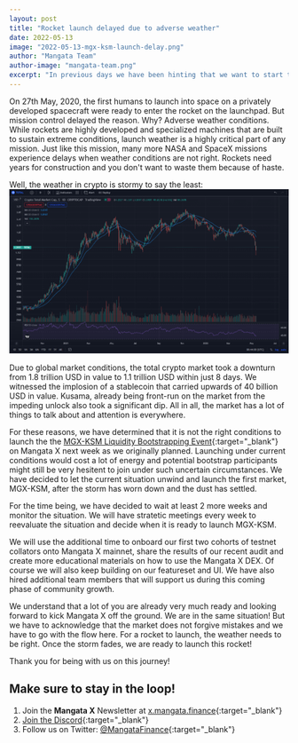```yaml
---
layout: post
title: "Rocket launch delayed due to adverse weather"
date: 2022-05-13
image: "2022-05-13-mgx-ksm-launch-delay.png"
author: "Mangata Team"
author-image: "mangata-team.png"
excerpt: "In previous days we have been hinting that we want to start the MGX-KSM Liquidity Bootstrapping Event around the time of #TheUnlock. The Unlock is an event on 15th May when 1.1 million KSM, almost 10% of the circul<ating supply is going to be released to the market. We wanted to launch in the following week and give Kusama investors an opportunity to get in early on the upcoming Kusama DEX Mangata X. But the market had different things in mind."
---
```

On 27th May, 2020, the first humans to launch into space on a privately developed spacecraft were ready to enter the rocket on the launchpad. But mission control delayed the reason. Why? Adverse weather conditions. While rockets are highly developed and specialized machines that are built to sustain extreme conditions, launch weather is a highly critical part of any mission. Just like this mission, many more NASA and SpaceX missions experience delays when weather conditions are not right. Rockets need years for construction and you don't want to waste them because of haste.

Well, the weather in crypto is stormy to say the least:
![The total crypto market is losing value](/assets/posts/2022-05-13-total-crypto-market.png)

Due to global market conditions, the total crypto market took a downturn from 1.8 trillion USD in value to 1.1 trillion USD within just 8 days. We witnessed the implosion of a stablecoin that carried upwards of 40 billion USD in value. Kusama, already being front-run on the market from the impeding unlock also took a significant dip. All in all, the market has a lot of things to talk about and attention is everywhere. 

For these reasons, we have determined that it is not the right conditions to launch the the [MGX-KSM Liquidity Bootstrapping Event](https://blog.mangata.finance/blog/2022-05-09-mgx-ksm-liquidity-bootstrapping-event/){:target="\_blank"} on Mangata X next week as we originally planned. Launching under current conditions would cost a lot of energy and potential bootstrap participants might still be very hesitent to join under such uncertain circumstances. We have decided to let the current situation unwind and launch the first market, MGX-KSM, after the storm has worn down and the dust has settled.

For the time being, we have decided to wait at least 2 more weeks and monitor the situation. We will have stratetic meetings every week to reevaluate the situation and decide when it is ready to launch MGX-KSM.

We will use the additional time to onboard our first two cohorts of testnet collators onto Mangata X mainnet, share the results of our recent audit and create more educational materials on how to use the Mangata X DEX. Of course we will also keep building on our featureset and UI. We have also hired additional team members that will support us during this coming phase of community growth.

We understand that a lot of you are already very much ready and looking forward to kick Mangata X off the ground. We are in the same situation! But we have to acknowledge that the market does not forgive mistakes and we have to go with the flow here. For a rocket to launch, the weather needs to be right. Once the storm fades, we are ready to launch this rocket!

Thank you for being with us on this journey!

## Make sure to stay in the loop!
1. Join the **Mangata X** Newsletter at [x.mangata.finance](https://x.mangata.finance/){:target="\_blank"}
2. [Join the Discord](https://discord.gg/mangata){:target="\_blank"}
3. Follow us on Twitter: [@MangataFinance](https://twitter.com/MangataFinance){:target="\_blank"}